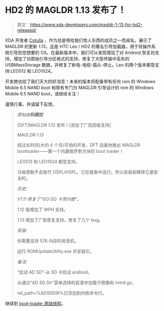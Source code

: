 # HD2 的 MAGLDR 1.13 发布了！

> 原文：<https://www.xda-developers.com/magldr-1-13-for-hd2-released/>

XDA 开发者 [Cotulla](http://forum.xda-developers.com/member.php?u=600525) ，作为总是带给我们惊人东西的成员之一而闻名，展示了 MAGLDR 的更新 1.13，这是 HTC Leo / HD2 的著名引导加载器，用于将操作系统引导到您想要的 OS。在最新版本中，我们可以发现增加了对 Android 恢复的支持，增加了对原始引导分区格式的支持，修复了大型传输中丢失的 USBMassStorage 数据，并修复了断电-电缆-插头-停止。Leo 的两个版本都受支持:LEO512 和 LEO1024。

开发商也给了我们天大的好消息！未来的版本将配备带有任何 rom 的 Windows Mobile 6.5 NAND boot 和带有专门为 MAGLDR 引导设计的 rom 的 Windows Mobile 6.5 NAND boot，请继续关注！

谨慎行事，并请留下反馈。

> *原帖由**科图拉***
> 
> [DFT]MAGLDR 1.13 发布！[添加了广告回收支持]
> 
> *MAGLDR 1.13*
> 
> 经过长时间(大约 4 个月)可怕的开发，DFT 自豪地推出 MAGLDR bootloader——第一个内置俄罗斯方块的 boot loader！
> 
> LEO512 和 LEO1024 都受支持。
> 
> 马格德勒不会取代 OSPL/HSPL。它在链条中运行。所以安装和移除它是安全的。
> 
> *历史:*
> 
> *V1.11 修复了“GO GO 卡壳问题”。*
> 
> 1.12 版增加了 WPH 支持。
> 
> 1.13 增加了广告恢复支持，修复了几个 bug。
> 
> *安装:*
> 
> 你需要支持 576 内存的收音机。
> 
> 运行 ROMUpdateUtility.exe 并安装它。
> 
> *备注:*
> 
> “启动 AD SD”-从 SD 卡启动 android。
> 
> 从通过“AD SD Dir”菜单选择的目录中加载子图像和 initrd.gz。
> 
> rel_path=%ADSDDIR%已添加到内核命令行。

继续到 [boot-loader 原始线程](http://forum.xda-developers.com/showthread.php?t=893618)。